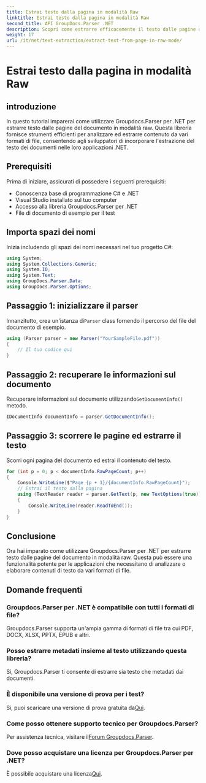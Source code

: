 ```yaml
---
title: Estrai testo dalla pagina in modalità Raw
linktitle: Estrai testo dalla pagina in modalità Raw
second_title: API GroupDocs.Parser .NET
description: Scopri come estrarre efficacemente il testo dalle pagine dei documenti utilizzando Groupdocs.Parser per .NET in questo tutorial completo.
weight: 17
url: /it/net/text-extraction/extract-text-from-page-in-raw-mode/
---
```


# Estrai testo dalla pagina in modalità Raw

## introduzione
In questo tutorial imparerai come utilizzare Groupdocs.Parser per .NET per estrarre testo dalle pagine del documento in modalità raw. Questa libreria fornisce strumenti efficienti per analizzare ed estrarre contenuto da vari formati di file, consentendo agli sviluppatori di incorporare l'estrazione del testo dei documenti nelle loro applicazioni .NET.
## Prerequisiti
Prima di iniziare, assicurati di possedere i seguenti prerequisiti:
- Conoscenza base di programmazione C# e .NET
- Visual Studio installato sul tuo computer
- Accesso alla libreria Groupdocs.Parser per .NET
- File di documento di esempio per il test

## Importa spazi dei nomi
Inizia includendo gli spazi dei nomi necessari nel tuo progetto C#:
```csharp
using System;
using System.Collections.Generic;
using System.IO;
using System.Text;
using GroupDocs.Parser.Data;
using GroupDocs.Parser.Options;
```
## Passaggio 1: inizializzare il parser
 Innanzitutto, crea un'istanza di`Parser` class fornendo il percorso del file del documento di esempio.
```csharp
using (Parser parser = new Parser("YourSampleFile.pdf"))
{
    // Il tuo codice qui
}
```
## Passaggio 2: recuperare le informazioni sul documento
 Recuperare informazioni sul documento utilizzando`GetDocumentInfo()` metodo.
```csharp
IDocumentInfo documentInfo = parser.GetDocumentInfo();
```
## Passaggio 3: scorrere le pagine ed estrarre il testo
Scorri ogni pagina del documento ed estrai il contenuto del testo.
```csharp
for (int p = 0; p < documentInfo.RawPageCount; p++)
{
    Console.WriteLine($"Page {p + 1}/{documentInfo.RawPageCount}");
    // Estrai il testo dalla pagina
    using (TextReader reader = parser.GetText(p, new TextOptions(true)))
    {
        Console.WriteLine(reader.ReadToEnd());
    }
}
```

## Conclusione
Ora hai imparato come utilizzare Groupdocs.Parser per .NET per estrarre testo dalle pagine del documento in modalità raw. Questa può essere una funzionalità potente per le applicazioni che necessitano di analizzare o elaborare contenuti di testo da vari formati di file.

## Domande frequenti
### Groupdocs.Parser per .NET è compatibile con tutti i formati di file?
Groupdocs.Parser supporta un'ampia gamma di formati di file tra cui PDF, DOCX, XLSX, PPTX, EPUB e altri.
### Posso estrarre metadati insieme al testo utilizzando questa libreria?
Sì, Groupdocs.Parser ti consente di estrarre sia testo che metadati dai documenti.
### È disponibile una versione di prova per i test?
 Sì, puoi scaricare una versione di prova gratuita da[Qui](https://releases.groupdocs.com/).
### Come posso ottenere supporto tecnico per Groupdocs.Parser?
 Per assistenza tecnica, visitare il[Forum Groupdocs.Parser](https://forum.groupdocs.com/c/parser/17).
### Dove posso acquistare una licenza per Groupdocs.Parser per .NET?
 È possibile acquistare una licenza[Qui](https://purchase.groupdocs.com/buy).